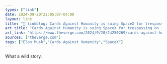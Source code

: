 ```yaml
---
types: ["link"]
date: 2024-09-20T22:05:07-04:00
layout: link
title: "🔗 linkblog: Cards Against Humanity is suing SpaceX for trespassing on its ‘pristine’ property'"
art_title: "Cards Against Humanity is suing SpaceX for trespassing on its ‘pristine’ property"
art_link: "https://www.theverge.com/2024/9/20/24250269/cards-against-humanity-space-x-lawsuit-cameron-county-texas"
sources: ["theverge.com"]
tags: ["Elon Musk","Cards Against Humanity","SpaceX"]
---
```

What a wild story.
